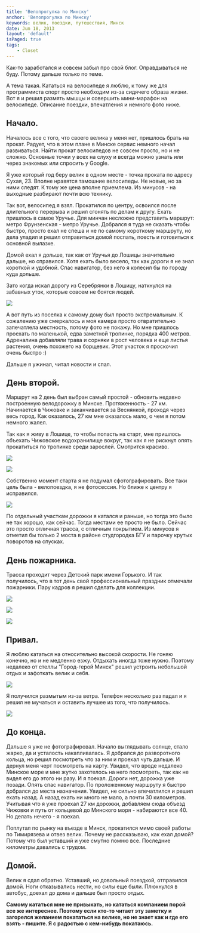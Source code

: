 ```yaml
---
title: 'Велопрогулка по Минску'
anchor: 'Велопрогулка по Минску'
keywords: велик, поездки, путешествия, Минск
date: Jun 18, 2013
layout: 'default'
isPaged: true
tags:
    - Closet
---
```


Как-то заработался и совсем забыл про свой блог. Оправдываться не буду. Потому дальше только по теме.

А тема такая. Кататься на велосипеде я люблю, к тому же для программиста спорт просто необходим из-за сидячего образа жизни. Вот я и решил размять мышцы и совершить мини-марафон на велосипеде. Описание поездки, впечатления и немного фото ниже.

## Начало.

Началось все с того, что своего велика у меня нет, пришлось брать на прокат. Радует, что в этом плане в Минске сервис немного начал развиваться. Найти прокат велосипедов не совсем просто, но и не сложно. Основные точки у всех на слуху и всегда можно узнать или через знакомых или спросить у Google.

Я уже который год беру велик в одном месте - точка проката по адресу Сухая, 23. Вполне нравятся тамошние велосипеды. Не новые, но за ними следят. К тому же цена вполне приемлема. Из минусов - на выходные разбирают почти всю технику.

Так вот, велосипед я взял. Прокатился по центру, освоился после длительного перерыва и решил сгонять по делам к другу. Ехать пришлось в самое Уручье. Для минчан несложно представить маршрут: метро Фрунзенская - метро Уручье. Добрался я туда не сказать чтобы быстро, просто ехал не спеша и не по самому короткому маршруту, но дела уладил и решил отправиться домой поспать, поесть и готовиться к основной вылазке.

Домой ехал я дольше, так как от Уручья до Лошицы значительно дальше, но справился. Хотя ехать было весело, так как дороги я не знал короткой и удобной. Спас навигатор, без него я колесил бы по городу куда дольше.

Зато когда искал дорогу из Серебрянки в Лошицу, наткнулся на забавных уток, которые совсем не боятся людей. 

![](http://klimchuk.com/upload/posts/velo/utki.jpg)

А вот путь из поселка к самому дому был просто экстремальным. К сожалению уже смеркалось и моя камера просто отвратительно запечатлела местность, потому фото не покажу. Но мне пришлось проехать по маленькой, едва заметной тропинке, порядка 400 метров. Адреналина добавляли трава и сорняки в рост человека и еще листья растения, очень похожего на борщевик. Этот участок я проскочил очень быстро :)

Дальше я ужинал, читал новости и спал.

## День второй.

Маршрут на 2 день был выбран самый простой - обновить недавно построенную велодорожку в Минске. Протяженность - 27 км. Начинается в Чижовке и заканчивается за Веснянкой, проходя через весь город. Как оказалось, 27 км мне оказалось мало, о чем я потом немного жалел.

Так как я живу в Лошице, то чтобы попасть на старт, мне пришлось объехать Чижовское водохранилище вокруг, так как я не рискнул опять прокатиться по тропинке среди зарослей. Смотрится красиво.

![](http://klimchuk.com/upload/posts/velo/chig1.jpg)

![](http://klimchuk.com/upload/posts/velo/chig2.jpg)

Собственно момент старта я не подумал сфотографировать. Все таки цель была - велопоездка, я не фотосессия. Но ближе к центру я исправился.

![](http://klimchuk.com/upload/posts/velo/road1.jpg)

По отдельный участкам дорожки я катался и раньше, но тогда это было не так хорошо, как сейчас. Тогда местами ее просто не было. Сейчас это просто отличная трасса, с отличным покрытием. Из минусов я отметил бы только 2 моста в районе студгородка БГУ и парочку крутых поворотов на спусках.

## День пожарника.

Трасса проходит через Детский парк имени Горького. И так получилось, что в тот день свой профессиональный праздник отмечали пожарники. Пару кадров я решил сделать для коллекции.

![](http://klimchuk.com/upload/posts/velo/fire1.jpg)

![](http://klimchuk.com/upload/posts/velo/fire2.jpg)

![](http://klimchuk.com/upload/posts/velo/fire3.jpg)

## Привал.

Я люблю кататься на относительно высокой скорости. Не гоняю конечно, но и не медленно езжу. Отдыхать иногда тоже нужно. Поэтому недалеко от стеллы "Город-герой Минск" решил устроить небольшой отдых и зафоткать велик и себя.

![](http://klimchuk.com/upload/posts/velo/merida.jpg)

Я получился размытым из-за ветра. Телефон несколько раз падал и я решил не мучаться и оставить лучшее из того, что получилось.

![](http://klimchuk.com/upload/posts/velo/iam.jpg)

## До конца.

Дальше я уже не фотографировал. Начало выглядывать солнце, стало жарко, да и усталость накапливалась. Я добрался до разворотного кольца, но решил посмотреть что за ним и проехал чуть дальше. И дернул меня черт посмотреть на карту. Увидел, что вроде недалеко Минское море и мне жутко захотелось на него посмотреть, так как не видел его до этого ни разу. И я поехал. Дороги нет, дорожка уже позади. Опять спас навигатор. По проложенному маршруту я быстро добрался до места назначения. Увидел, не сильно впечатлился и решил ехать назад. А назад ехать ни много не мало, а почти 30 километров. Учитывая что я уже проехал 27 км дорожки, добавляем сюда объезд Чижовки и путь от кольцевой до Минского моря - набираются все 40. Но делать нечего - я поехал.

Поплутал по рынку на въезде в Минск, прокатился мимо своей работы по Тимирязева и отвез велик. Почему не рассказываю, как ехал домой? Потому что был уставший и уже смутно помню все. Последние километры давались с трудом.

## Домой.

Велик я сдал обратно. Уставший, но довольный поездкой, отправился домой. Ноги отказывались нести, но силы еще были. Плюхнулся в автобус, доехал до дома и дальше был просто отдых.

__Самому кататься мне не привыкать, но кататься компанием порой все же интереснее. Поэтому если кто-то читает эту заметку и загорелся желанием покататься на велике, но не знает как и где его взять - пишите. Я с радостью с кем-нибудь покатаюсь.__
